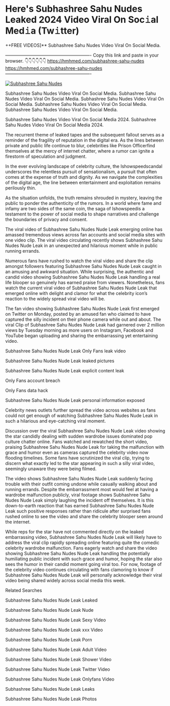 # Here's Subhashree Sahu Nudes Leaked 2024 Video Viral On Soc𝚒al Med𝚒a (Tw𝚒tter)

++FREE VIDEOS]** Subhashree Sahu Nudes Video Viral On Social Media.

———————————————————-
Copy this link and paste in your browser.
👇👇👇👇👇👇
https://hmhmed.com/subhashree-sahu-nudes
https://hmhmed.com/subhashree-sahu-nudes
———————————————————-

[![Subhashree Sahu Nudes](https://i.imgur.com/dJHk4Zq.gif)](https://hmhmed.com/subhashree-sahu-nudes)

Subhashree Sahu Nudes Video Viral On Social Media. Subhashree Sahu Nudes Video Viral On Social Media. Subhashree Sahu Nudes Video Viral On Social Media. Subhashree Sahu Nudes Video Viral On Social Media. Subhashree Sahu Nudes Video Viral On Social Media.

Subhashree Sahu Nudes Video Viral On Social Media 2024. Subhashree Sahu Nudes Video Viral On Social Media 2024.

The recurrent theme of leaked tapes and the subsequent fallout serves as a reminder of the fragility of reputation in the digital era. As the lines between private and public life continue to blur, celebrities like Prison Officerfind themselves at the mercy of internet chatter, where a rumor can ignite a firestorm of speculation and judgment.

In the ever evolving landscape of celebrity culture, the Ishowspeedscandal underscores the relentless pursuit of sensationalism, a pursuit that often comes at the expense of truth and dignity. As we navigate the complexities of the digital age, the line between entertainment and exploitation remains perilously thin.

As the situation unfolds, the truth remains shrouded in mystery, leaving the public to ponder the authenticity of the rumors. In a world where fame and infamy are two sides of the same coin, the saga of Ishowspeedis a testament to the power of social media to shape narratives and challenge the boundaries of privacy and consent.

The viral video of Subhashree Sahu Nudes Nude Leak emerging online has amassed tremendous views across fan accounts and social media sites with one video clip. The viral video circulating recently shows Subhashree Sahu Nudes Nude Leak in an unexpected and hilarious moment while in public running errands.

Numerous fans have rushed to watch the viral video and share the clip amongst followers featuring Subhashree Sahu Nudes Nude Leak caught in an amusing and awkward situation. While surprising, the authentic and candid video showing Subhashree Sahu Nudes Nude Leak handling a real life blooper so genuinely has earned praise from viewers. Nonetheless, fans watch the current viral video of Subhashree Sahu Nudes Nude Leak that emerged online with delight and clamor for what the celebrity icon’s reaction to the widely spread viral video will be.

The fan video showing Subhashree Sahu Nudes Nude Leak first emerged on Twitter on Monday, posted by an amused fan who claimed to have captured the silly incident on their phone camera while out and about. The viral Clip of Subhashree Sahu Nudes Nude Leak had garnered over 2 million views by Tuesday morning as more users on Instagram, Facebook and YouTube began uploading and sharing the embarrassing yet entertaining video.

Subhashree Sahu Nudes Nude Leak Only Fans leak video

Subhashree Sahu Nudes Nude Leak leaked pictures

Subhashree Sahu Nudes Nude Leak explicit content leak

Only Fans account breach

Only Fans data hack

Subhashree Sahu Nudes Nude Leak personal information exposed

Celebrity news outlets further spread the video across websites as fans could not get enough of watching Subhashree Sahu Nudes Nude Leak in such a hilarious and eye-catching viral moment.

Discussion over the viral Subhashree Sahu Nudes Nude Leak video showing the star candidly dealing with sudden wardrobe issues dominated pop culture chatter online. Fans watched and rewatched the short video, praising Subhashree Sahu Nudes Nude Leak for taking the malfunction with grace and humor even as cameras captured the celebrity video now flooding timelines. Some fans have scrutinized the viral clip, trying to discern what exactly led to the star appearing in such a silly viral video, seemingly unaware they were being filmed.

The video shows Subhashree Sahu Nudes Nude Leak suddenly facing trouble with their outfit coming undone while casually walking about and running errands. Despite the embarrassment most would feel at having a wardrobe malfunction publicly, viral footage shows Subhashree Sahu Nudes Nude Leak simply laughing the incident off themselves. It is this down-to-earth reaction that has earned Subhashree Sahu Nudes Nude Leak such positive responses rather than ridicule after surprised fans rushed online to see the video and share the celebrity blooper seen around the internet.

While reps for the star have not commented directly on the leaked embarrassing video, Subhashree Sahu Nudes Nude Leak will likely have to address the viral clip rapidly spreading online featuring quite the comedic celebrity wardrobe malfunction. Fans eagerly watch and share the video showing Subhashree Sahu Nudes Nude Leak handling the potentially humiliating public incident with such grace and humor, hoping the star also sees the humor in their candid moment going viral too. For now, footage of the celebrity video continues circulating with fans clamoring to know if Subhashree Sahu Nudes Nude Leak will personally acknowledge their viral video being shared widely across social media this week.

Related Searches

Subhashree Sahu Nudes Nude Leak Leaked

Subhashree Sahu Nudes Nude Leak Nude

Subhashree Sahu Nudes Nude Leak Sexy Video

Subhashree Sahu Nudes Nude Leak xxx Video

Subhashree Sahu Nudes Nude Leak Porn

Subhashree Sahu Nudes Nude Leak Adult Video

Subhashree Sahu Nudes Nude Leak Shower Video

Subhashree Sahu Nudes Nude Leak Twitter Video

Subhashree Sahu Nudes Nude Leak Onlyfans Video

Subhashree Sahu Nudes Nude Leak Leaks

Subhashree Sahu Nudes Nude Leak Photos